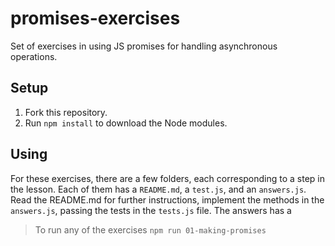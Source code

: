 # promises-exercises

Set of exercises in using JS promises for handling asynchronous operations.

## Setup

1. Fork this repository.
2. Run `npm install` to download the Node modules.

## Using

For these exercises, there are a few folders, each corresponding to a step in the lesson. Each of them has a `README.md`, a `test.js`, and an `answers.js`. Read the README.md for further instructions, implement the methods in the `answers.js`, passing the tests in the `tests.js` file. The answers has a

> To run any of the exercises `npm run 01-making-promises`
